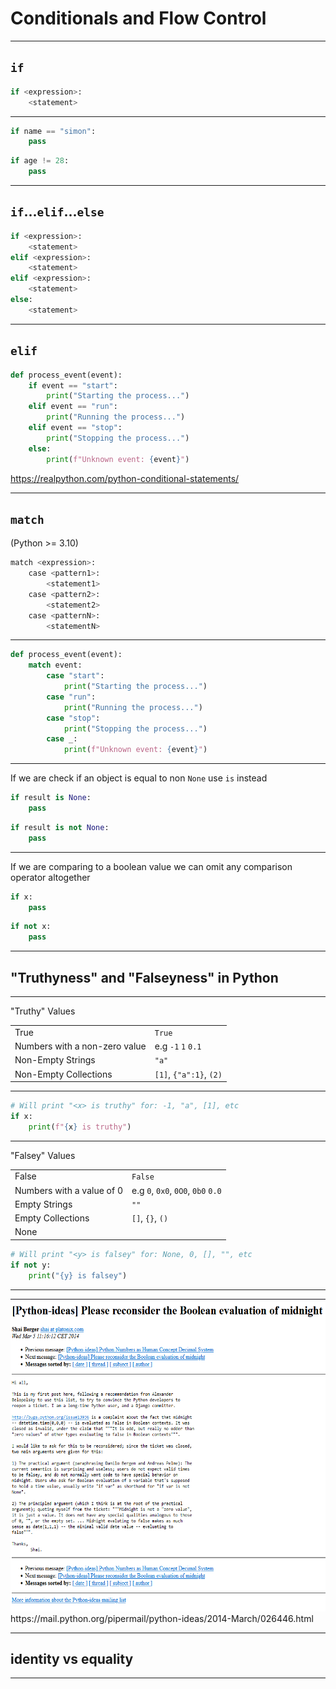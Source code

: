 # Conditionals and Flow Control

---

## ``if``

```python
if <expression>:
    <statement>
```

---

```python
if name == "simon":
    pass
```

```python
if age != 28:
    pass
```

---

## ``if``...``elif``...``else``

```python
if <expression>:
    <statement>
elif <expression>:
    <statement>
elif <expression>:
    <statement>
else:
    <statement>
```

---

## ``elif``

```python
def process_event(event):
    if event == "start":
        print("Starting the process...")
    elif event == "run":
        print("Running the process...")
    elif event == "stop":
        print("Stopping the process...")
    else:
        print(f"Unknown event: {event}")
```

https://realpython.com/python-conditional-statements/

---

## ``match``
(Python >= 3.10)


```python
match <expression>:
    case <pattern1>:
        <statement1>
    case <pattern2>:
        <statement2>
    case <patternN>:
        <statementN>
```

---

```python
def process_event(event):
    match event:
        case "start":
            print("Starting the process...")
        case "run":
            print("Running the process...")
        case "stop":
            print("Stopping the process...")
        case _:
            print(f"Unknown event: {event}")
```

---

If we are check if an object is equal to non ``None`` use ``is`` instead

```python
if result is None:
    pass
```

```python
if result is not None:
    pass
```

---

If we are comparing to a boolean value we can omit any comparison operator altogether

```python
if x:
    pass
```

```python
if not x:
    pass
```

---

## "Truthyness" and "Falseyness" in Python

---

"Truthy" Values

|||
|---|---|
|True|``True``|
|Numbers with a non-zero value| e.g ``-1`` ``1`` ``0.1`` |
|Non-Empty Strings|``"a"``|
|Non-Empty Collections|``[1]``, ``{"a":1}``, ``(2)``|

---

```python
# Will print "<x> is truthy" for: -1, "a", [1], etc
if x:
    print(f"{x} is truthy")

```

---

"Falsey" Values

|||
|---|---|
|False|``False``|
|Numbers with a value of 0| e.g ``0``, ``0x0``, ``0O0``, ``0b0`` ``0.0`` |
|Empty Strings|``""``|
|Empty Collections|``[]``, ``{}``, ```()```|
|None||


```python
# Will print "<y> is falsey" for: None, 0, [], "", etc
if not y:
    print("{y} is falsey")
```

---

<img src="../assets/false_at_midnight.PNG" height=500px>
<a>https://mail.python.org/pipermail/python-ideas/2014-March/026446.html</a>

---

## identity vs equality

---

```

```